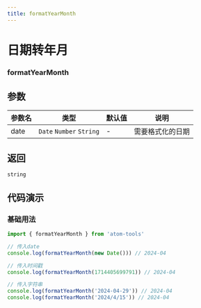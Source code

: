 ```yaml
---
title: formatYearMonth
---
```


# 日期转年月

### formatYearMonth


## 参数

| 参数名 | 类型             | 默认值 | 说明             |
| ------ | ---------------- | ------ | ---------------- |
| date   | `Date`  `Number` `String` | -      | 需要格式化的日期 |

## 返回

`string`

## 代码演示

### 基础用法

```js
import { formatYearMonth } from 'atom-tools'

// 传入date
console.log(formatYearMonth(new Date())) // 2024-04

// 传入时间戳
console.log(formatYearMonth(1714405699791)) // 2024-04

// 传入字符串
console.log(formatYearMonth('2024-04-29')) // 2024-04
console.log(formatYearMonth('2024/4/15')) // 2024-04
```
